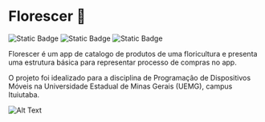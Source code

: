 # Florescer  💐
![Static Badge](https://img.shields.io/badge/Android%20Studio%20-%20IDE%20-%20navy)
![Static Badge](https://img.shields.io/badge/Kotlin%20-%20Linguagem%20-%20purple)
![Static Badge](https://img.shields.io/badge/SQLite%20-%20Database%20-%20green)

Florescer é um app de catalogo de produtos de uma floricultura e presenta uma estrutura básica para representar processo de compras no app.

O projeto foi idealizado para a disciplina de Programação de Dispositivos Móveis na Universidade Estadual de Minas Gerais (UEMG), campus Ituiutaba.

![Alt Text](https://media0.giphy.com/media/v1.Y2lkPTc5MGI3NjExejVncjVvN2NwZW9jb295dzVsdXE0MHFyNHE3Z3R2OW02bWRjdmo4diZlcD12MV9pbnRlcm5hbF9naWZfYnlfaWQmY3Q9cw/bFyOx7DVPs9zpDEIXO/giphy.gif)
